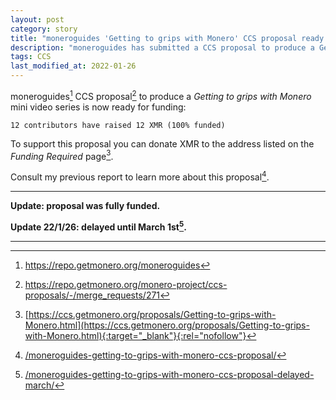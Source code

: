 ```yaml
---
layout: post
category: story
title: "moneroguides 'Getting to grips with Monero' CCS proposal ready for funding"
description: "moneroguides has submitted a CCS proposal to produce a Getting to grips with Monero mini video series."
tags: CCS
last_modified_at: 2022-01-26
---
```


moneroguides[^1] CCS proposal[^2] to produce a *Getting to grips with Monero* mini video series is now ready for funding: 

```
12 contributors have raised 12 XMR (100% funded)
```

To support this proposal you can donate XMR to the address listed on the *Funding Required* page[^3]. 

Consult my previous report to learn more about this proposal[^4].

---

**Update: proposal was fully funded.**

**Update 22/1/26: delayed until March 1st[^5].**

---

[^1]: https://repo.getmonero.org/moneroguides
[^2]: https://repo.getmonero.org/monero-project/ccs-proposals/-/merge_requests/271
[^3]: [https://ccs.getmonero.org/proposals/Getting-to-grips-with-Monero.html](https://ccs.getmonero.org/proposals/Getting-to-grips-with-Monero.html){:target="_blank"}{:rel="nofollow"}
[^4]: [/moneroguides-getting-to-grips-with-monero-ccs-proposal/](/moneroguides-getting-to-grips-with-monero-ccs-proposal/)
[^5]: [/moneroguides-getting-to-grips-with-monero-ccs-proposal-delayed-march/](/moneroguides-getting-to-grips-with-monero-ccs-proposal-delayed-march/)
